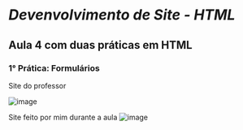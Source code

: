 # *Devenvolvimento de Site - HTML*
## Aula 4 com duas práticas em HTML 
### 1° Prática: Formulários
Site do professor

![image](https://user-images.githubusercontent.com/89542446/181864617-1c6ee132-3f65-4e53-9aec-709170d633ec.png)

Site feito por mim durante a aula
![image](https://user-images.githubusercontent.com/89542446/181864669-897a495e-f73e-4ecc-b662-65f8d620ffe5.png)


